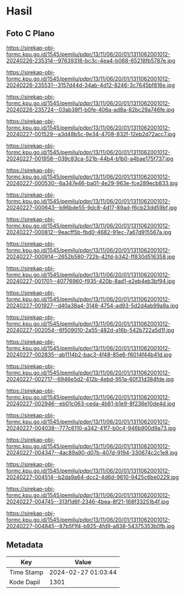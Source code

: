 # Hasil

## Foto C Plano

https://sirekap-obj-formc.kpu.go.id/1545/pemilu/pdpr/13/11/06/20/01/1311062001012-20240226-235314--97639318-bc3c-4ea4-b068-65218fb5787e.jpg

https://sirekap-obj-formc.kpu.go.id/1545/pemilu/pdpr/13/11/06/20/01/1311062001012-20240226-235531--3157d44d-34ab-4d12-8246-3c7645bf816e.jpg

https://sirekap-obj-formc.kpu.go.id/1545/pemilu/pdpr/13/11/06/20/01/1311062001012-20240226-235724--03ab38f1-b0fe-406a-ad8a-82bc29a746fe.jpg

https://sirekap-obj-formc.kpu.go.id/1545/pemilu/pdpr/13/11/06/20/01/1311062001012-20240227-001529--a3d48b5c-9e34-4708-832f-12eb2d72acc7.jpg

https://sirekap-obj-formc.kpu.go.id/1545/pemilu/pdpr/13/11/06/20/01/1311062001012-20240227-001958--039c83ca-521b-44b4-b1b0-a4bae175f737.jpg

https://sirekap-obj-formc.kpu.go.id/1545/pemilu/pdpr/13/11/06/20/01/1311062001012-20240227-000530--6a347e46-ba01-4e29-963e-fce289ecb833.jpg

https://sirekap-obj-formc.kpu.go.id/1545/pemilu/pdpr/13/11/06/20/01/1311062001012-20240227-000643--b96bde55-9dc8-4d17-89ad-f6cb23dd59bf.jpg

https://sirekap-obj-formc.kpu.go.id/1545/pemilu/pdpr/13/11/06/20/01/1311062001012-20240227-000812--9eacff5b-fbd0-4682-91ec-7a67d915567a.jpg

https://sirekap-obj-formc.kpu.go.id/1545/pemilu/pdpr/13/11/06/20/01/1311062001012-20240227-000914--2652b580-722b-42fd-b342-ff830d516358.jpg

https://sirekap-obj-formc.kpu.go.id/1545/pemilu/pdpr/13/11/06/20/01/1311062001012-20240227-001701--40776960-f935-420b-8ad1-e2eb4eb3bf94.jpg

https://sirekap-obj-formc.kpu.go.id/1545/pemilu/pdpr/13/11/06/20/01/1311062001012-20240227-001927--d40a38a4-3148-4754-ad93-5d2d4ab99a8a.jpg

https://sirekap-obj-formc.kpu.go.id/1545/pemilu/pdpr/13/11/06/20/01/1311062001012-20240227-002054--6f509010-2a55-482d-a16b-542b722a5d1f.jpg

https://sirekap-obj-formc.kpu.go.id/1545/pemilu/pdpr/13/11/06/20/01/1311062001012-20240227-002835--ab1114b2-bac3-4f48-85e6-f6014f44b41d.jpg

https://sirekap-obj-formc.kpu.go.id/1545/pemilu/pdpr/13/11/06/20/01/1311062001012-20240227-002717--6946e5d2-412b-4ebd-951a-60f31d384fde.jpg

https://sirekap-obj-formc.kpu.go.id/1545/pemilu/pdpr/13/11/06/20/01/1311062001012-20240227-002946--eb01c063-ceda-4b61-b1e9-8f236e10de4d.jpg

https://sirekap-obj-formc.kpu.go.id/1545/pemilu/pdpr/13/11/06/20/01/1311062001012-20240227-004038--777c6110-a342-41f7-b0c4-946b900d9a73.jpg

https://sirekap-obj-formc.kpu.go.id/1545/pemilu/pdpr/13/11/06/20/01/1311062001012-20240227-004347--4ac89a90-d07b-407d-9194-330674c2c1e8.jpg

https://sirekap-obj-formc.kpu.go.id/1545/pemilu/pdpr/13/11/06/20/01/1311062001012-20240227-004514--b2da9a64-dcc2-4d6d-9610-9425c6be0229.jpg

https://sirekap-obj-formc.kpu.go.id/1545/pemilu/pdpr/13/11/06/20/01/1311062001012-20240227-004745--313f1d6f-2346-4bea-8f21-168f33251b4f.jpg

https://sirekap-obj-formc.kpu.go.id/1545/pemilu/pdpr/13/11/06/20/01/1311062001012-20240227-004845--87b5f1f4-b925-4fd9-a838-54375353b0fb.jpg


## Metadata

| Key        | Value               |
| ---------- | ------------------- |
| Time Stamp | 2024-02-27 01:03:44 |
| Kode Dapil | 1301                |



